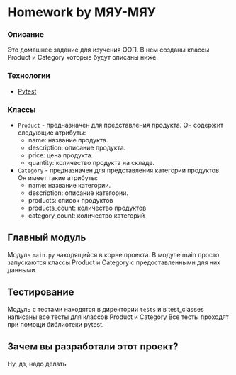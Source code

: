 # Homework by МЯУ-МЯУ
### Описание
Это домашнее задание для изучения ООП.
В нем созданы классы Product и Category которые будут описаны ниже.

### Технологии
- [Pytest](https://docs.pytest.org/en/stable/contents.html)


### Классы
- `Product` - предназначен для представления продукта. Он содержит следующие атрибуты:
     - name: название продукта.
     - description: описание продукта.
     - price: цена продукта.
     - quantity: количество продукта на складе.
- `Category` - предназначен для представления категории продуктов. Он имеет такие атрибуты:
     - name: название категории.
     - description: описание категории.
     - products: список продуктов
     - products_count: количество продуктов
     - category_count: количество категорий


## Главный модуль
Модуль `main.py` находящийся в корне проекта.
В модуле main просто запускаются классы Product и Category с предоставленными для них данными.


## Тестирование
Модуль с тестами находятся в директории `tests` и в test_classes написаны все тесты для классов Product и Category
Все тесты проходят при помощи библиотеки pytest.

## Зачем вы разработали этот проект?
Ну, дз, надо делать